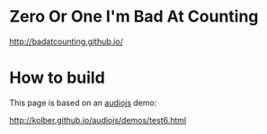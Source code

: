 # Zero Or One I'm Bad At Counting

http://badatcounting.github.io/

# How to build

This page is based on an [audiojs](https://github.com/kolber/audiojs) demo:

http://kolber.github.io/audiojs/demos/test6.html